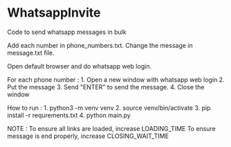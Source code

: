 # WhatsappInvite
Code to send whatsapp messages in bulk

Add each number in phone_numbers.txt.
Change the message in message.txt file.

Open default browser and do whatsapp web login.

For each phone number : 
    1. Open a new window with whatsapp web login
    2. Put the message
    3. Send "ENTER" to send the message.
    4. Close the window

How to run : 
    1. python3 -m venv venv
    2. source venv/bin/activate
    3. pip install -r requrements.txt
    4. python main.py

NOTE : 
To ensure all links are loaded, increase LOADING_TIME
To ensure message is end properly, increase CLOSING_WAIT_TIME
